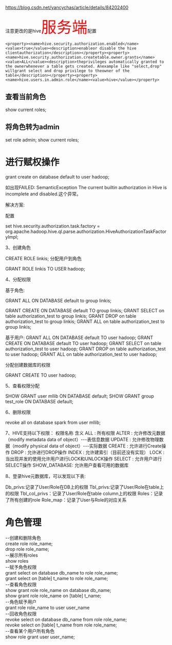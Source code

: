 https://blog.csdn.net/yancychas/article/details/84202400


注意更改的是hive<font color=red size=12>服务端</font>配置
```
<property><name>hive.security.authorization.enabled</name><value>true</value><description>enableor disable the hive clientauthorization</description></property><property><name>hive.security.authorization.createtable.owner.grants</name><value>ALL</value><description>theprivileges automatically granted to the ownerwhenever a table gets created. Anexample like "select,drop" willgrant select and drop privilege to theowner of the table</description></property><property><name>hive.users.in.admin.role</name><value>hive</value></property>
```

## 查看当前角色

show current roles;

## 将角色转为admin
set role admin;
show current roles;




# 进行赋权操作
grant create on database default to user hadoop;

如出现FAILED: SemanticException The current builtin authorization in Hive is incomplete and disabled.这个异常。

解决方案:

配置

set hive.security.authorization.task.factory = org.apache.hadoop.hive.ql.parse.authorization.HiveAuthorizationTaskFactoryImpl;



3、创建角色

CREATE ROLE linkis;
分配用户到角色



GRANT ROLE linkis TO USER hadoop;

4、分配权限

基于角色:

GRANT ALL ON DATABASE default to group linkis;

GRANT CREATE ON DATABASE default TO group linkis; 
GRANT SELECT on table authorization_test to group linkis; 
GRANT DROP on table authorization_test to group linkis; 
GRANT ALL on table authorization_test to group linkis;

基于用户:
GRANT ALL ON DATABASE default TO user hadoop; 
GRANT CREATE ON DATABASE default TO user hadoop; 
GRANT SELECT on table authorization_test to user hadoop; 
GRANT DROP on table authorization_test to user hadoop; 
GRANT ALL on table authorization_test to user hadoop;

分配创建数据库的权限

GRANT CREATE TO user hadoop;


5、查看权限分配

SHOW GRANT user mllib ON DATABASE default; SHOW GRANT group test_role ON DATABASE default;


6、删除权限

revoke all on database spark from user mllib;


7、HIVE支持以下权限：
权限名称 含义
ALL      :  所有权限
ALTER  :  允许修改元数据（modify metadata data of object）---表信息数据
UPDATE :  允许修改物理数据（modify physical data of object）---实际数据
CREATE :  允许进行Create操作
DROP  :  允许进行DROP操作
INDEX  :  允许建索引（目前还没有实现）
LOCK  :  当出现并发的使用允许用户进行LOCK和UNLOCK操作
SELECT :  允许用户进行SELECT操作
SHOW_DATABASE: 允许用户查看可用的数据库


8、登录hive元数据库，可以发现以下表:

Db_privs:记录了User/Role在DB上的权限
Tbl_privs:记录了User/Role在table上的权限
Tbl_col_privs：记录了User/Role在table column上的权限
Roles：记录了所有创建的role
Role_map：记录了User与Role的对应关系




# 角色管理

--创建和删除角色  
create role role_name;  
drop role role_name;  
--展示所有roles  
show roles  
--赋予角色权限  
grant select on database db_name to role role_name;    
grant select on [table] t_name to role role_name;    
--查看角色权限  
show grant role role_name on database db_name;   
show grant role role_name on [table] t_name;   
--角色赋予用户  
grant role role_name to user user_name  
--回收角色权限  
revoke select on database db_name from role role_name;  
revoke select on [table] t_name from role role_name;  
--查看某个用户所有角色  
show role grant user user_name;  